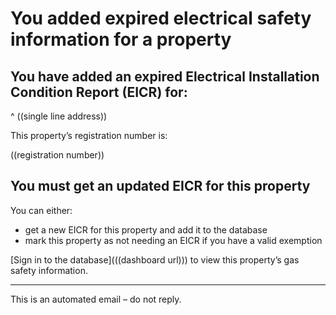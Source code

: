 # You added expired electrical safety information for a property
## You have added an expired Electrical Installation Condition Report (EICR) for:
^ ((single line address))

This property’s registration number is:

((registration number))

## You must get an updated EICR for this property

You can either:

* get a new EICR for this property and add it to the database
* mark this property as not needing an EICR if you have a valid exemption

[Sign in to the database](((dashboard url))) to view this property’s gas safety information.

---
This is an automated email – do not reply.